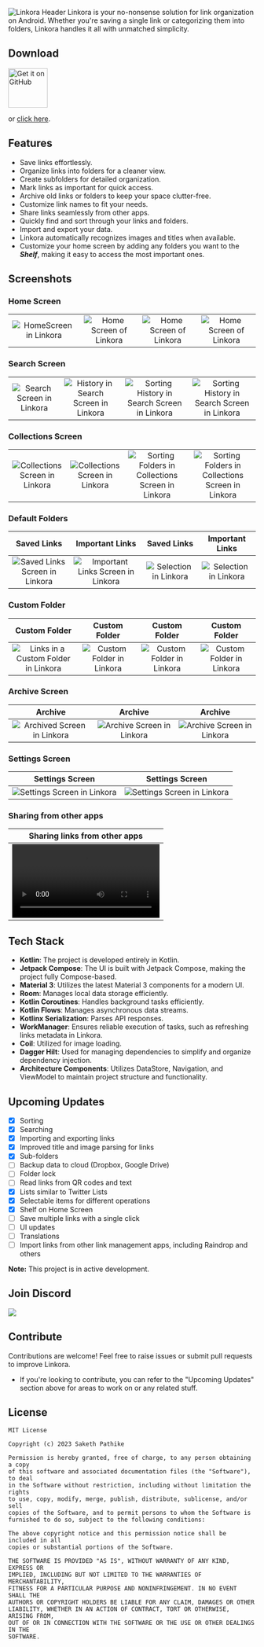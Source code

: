 ![Linkora Header](https://github.com/user-attachments/assets/f691072c-a515-4ad1-b5d4-4fdbf2eff401)
Linkora is your no-nonsense solution for link organization on Android. Whether you're saving a
single link or categorizing them into folders, Linkora handles it all with unmatched simplicity.

## Download

[<img src="https://github.com/user-attachments/assets/a50513b3-dbf8-48c1-bff8-1f4215fefbb9"
alt="Get it on GitHub"
height="80">](https://github.com/sakethpathike/Linkora/releases/tag/release-v0.6.0)

or [click here](https://github.com/sakethpathike/Linkora/releases/download/release-v0.6.0/Linkora-v0.6.0.apk).

## Features

- Save links effortlessly.
- Organize links into folders for a cleaner view.
- Create subfolders for detailed organization.
- Mark links as important for quick access.
- Archive old links or folders to keep your space clutter-free.
- Customize link names to fit your needs.
- Share links seamlessly from other apps.
- Quickly find and sort through your links and folders.
- Import and export your data.
- Linkora automatically recognizes images and titles when available.
- Customize your home screen by adding any folders you want to the **_Shelf_**, making it easy to
  access
  the most important ones.

## Screenshots

### Home Screen

|                                                                                                           |                                                                                                            |                                                                                                            |                                                                                                            |
|:---------------------------------------------------------------------------------------------------------:|:----------------------------------------------------------------------------------------------------------:|:----------------------------------------------------------------------------------------------------------:|:----------------------------------------------------------------------------------------------------------:|
| ![HomeScreen in Linkora](https://github.com/user-attachments/assets/8cb9da38-7b43-4b88-9834-d31061721329) | ![Home Screen of Linkora](https://github.com/user-attachments/assets/773fa333-5330-4f2b-8908-00cfeb015899) | ![Home Screen of Linkora](https://github.com/user-attachments/assets/b53974bf-d146-4ea1-af4d-e1248bdfb32e) | ![Home Screen of Linkora](https://github.com/user-attachments/assets/8af65a8a-a5ec-4c8f-8713-459dc7e2efab) |

### Search Screen

|                                                                                                              |                                                                                                                         |                                                                                                                                 |                                                                                                                                 |
|:------------------------------------------------------------------------------------------------------------:|:-----------------------------------------------------------------------------------------------------------------------:|:-------------------------------------------------------------------------------------------------------------------------------:|:-------------------------------------------------------------------------------------------------------------------------------:|
| ![Search Screen in Linkora](https://github.com/user-attachments/assets/8189ccec-73ef-462f-a7b1-9853c290714b) | ![History in Search Screen in Linkora](https://github.com/user-attachments/assets/2ee5086b-6ecd-4277-ab40-894c34beb54f) | ![Sorting History in Search Screen in Linkora](https://github.com/user-attachments/assets/1e959fd0-ad31-4a03-a77a-036bb2721858) | ![Sorting History in Search Screen in Linkora](https://github.com/user-attachments/assets/a52b9952-5632-4d98-b8a8-55411beda896) |

### Collections Screen

|                                                                                                                                 |                                                                                                                                 |                                                                                                                                                    |                                                                                                                                                    |
|:-------------------------------------------------------------------------------------------------------------------------------:|:-------------------------------------------------------------------------------------------------------------------------------:|:--------------------------------------------------------------------------------------------------------------------------------------------------:|:--------------------------------------------------------------------------------------------------------------------------------------------------:|
| ![Collections Screen in Linkora](https://github.com/sakethpathike/Linkora/assets/83284398/668e9f4e-60cc-4d28-b04f-a4845c8a49f5) | ![Collections Screen in Linkora](https://github.com/sakethpathike/Linkora/assets/83284398/f255c301-9a2c-4d44-a94e-f5c500a1510b) | ![Sorting Folders in Collections Screen in Linkora](https://github.com/sakethpathike/Linkora/assets/83284398/c569aecc-70e4-41e8-9202-cadf1b4ca8c2) | ![Sorting Folders in Collections Screen in Linkora](https://github.com/sakethpathike/Linkora/assets/83284398/818e4d32-feb5-4c09-9946-9a71b4372a50) |

### Default Folders

|                                                    Saved Links                                                    |                                                    Important Links                                                    |                                               Saved Links                                                |                                             Important Links                                              |
|:-----------------------------------------------------------------------------------------------------------------:|:---------------------------------------------------------------------------------------------------------------------:|:--------------------------------------------------------------------------------------------------------:|:--------------------------------------------------------------------------------------------------------:|
| ![Saved Links Screen in Linkora](https://github.com/user-attachments/assets/9fca3569-464e-4ef9-a377-20132b84fa7f) | ![Important Links Screen in Linkora](https://github.com/user-attachments/assets/1138ece7-bdf6-4422-abbf-db640d925015) | ![Selection in Linkora](https://github.com/user-attachments/assets/d239f321-9331-4e69-aec8-edde18426c01) | ![Selection in Linkora](https://github.com/user-attachments/assets/85fadc77-859b-438a-b032-80b336c46c94) |

### Custom Folder

|                                                      Custom Folder                                                      |                                                Custom Folder                                                 |                                                       Custom Folder                                                        |                                                       Custom Folder                                                        |
|:-----------------------------------------------------------------------------------------------------------------------:|:------------------------------------------------------------------------------------------------------------:|:--------------------------------------------------------------------------------------------------------------------------:|:--------------------------------------------------------------------------------------------------------------------------:|
| ![Links in a Custom Folder in Linkora](https://github.com/user-attachments/assets/718dd5e1-0b5b-4c03-9d6e-d91c0006c81c) | ![Custom Folder in Linkora](https://github.com/user-attachments/assets/abe3d4fe-1bfd-4a74-a909-a8d2643331ea) | ![Custom Folder in Linkora](https://github.com/sakethpathike/Linkora/assets/83284398/851e9c95-0300-4d99-9df0-c6f1165f6e69) | ![Custom Folder in Linkora](https://github.com/sakethpathike/Linkora/assets/83284398/56708dca-78c6-4d12-be65-b9dacb51ce60) |

### Archive Screen

|                                                    Archive                                                     |                                                    Archive                                                    |                                                    Archive                                                    |
|:--------------------------------------------------------------------------------------------------------------:|:-------------------------------------------------------------------------------------------------------------:|:-------------------------------------------------------------------------------------------------------------:|
| ![Archived Screen in Linkora](https://github.com/user-attachments/assets/3d2c4eb6-bc11-4210-b319-7010f6926b9b) | ![Archive Screen in Linkora](https://github.com/user-attachments/assets/d9347ff6-8568-4a17-98e1-ac8bc4fd6bcd) | ![Archive Screen in Linkora](https://github.com/user-attachments/assets/42ed784f-fcd2-472a-8487-94838f5c285f) |


### Settings Screen

|                                                Settings Screen                                                 |                                                Settings Screen                                                 |
|:--------------------------------------------------------------------------------------------------------------:|:--------------------------------------------------------------------------------------------------------------:|
| ![Settings Screen in Linkora](https://github.com/user-attachments/assets/80f7a830-590f-4515-8b8e-6beb4aa84433) | ![Settings Screen in Linkora](https://github.com/user-attachments/assets/63b21509-fee7-442e-8ad1-8224ac0fc618) |

### Sharing from other apps

|                            Sharing links from other apps                            |
|:-----------------------------------------------------------------------------------:|
| <video src="https://github.com/user-attachments/assets/49b5ff34-6b9d-4e85-8f93-fd6a762d782f"></video> |

## Tech Stack

- **Kotlin**: The project is developed entirely in Kotlin.
- **Jetpack Compose**: The UI is built with Jetpack Compose, making the project fully Compose-based.
- **Material 3**: Utilizes the latest Material 3 components for a modern UI.
- **Room**: Manages local data storage efficiently.
- **Kotlin Coroutines**: Handles background tasks efficiently.
- **Kotlin Flows**: Manages asynchronous data streams.
- **Kotlinx Serialization**: Parses API responses.
- **WorkManager**: Ensures reliable execution of tasks, such as refreshing links metadata in
  Linkora.
- **Coil**: Utilized for image loading.
- **Dagger Hilt**: Used for managing dependencies to simplify and organize dependency injection.
- **Architecture Components**: Utilizes DataStore, Navigation, and ViewModel to maintain project
  structure and functionality.

## Upcoming Updates

- [x] Sorting
- [x] Searching
- [x] Importing and exporting links
- [x] Improved title and image parsing for links
- [x] Sub-folders
- [ ] Backup data to cloud (Dropbox, Google Drive)
- [ ] Folder lock
- [ ] Read links from QR codes and text
- [x] Lists similar to Twitter Lists
- [x] Selectable items for different operations
- [x] Shelf on Home Screen
- [ ] Save multiple links with a single click
- [ ] UI updates
- [ ] Translations
- [ ] Import links from other link management apps, including Raindrop and others

**Note:** This project is in active development.

## Join Discord

<div align="">
  <a href="https://discord.gg/ZDBXNtv8MD"><img src="https://discord.com/api/guilds/1214971383352664104/widget.png?style=banner2"/></a>
</div>

## Contribute

Contributions are welcome! Feel free to raise issues or submit pull requests to improve Linkora.

- If you're looking to contribute, you can refer to the "Upcoming Updates" section above for areas to work on or any related stuff.

## License

```
MIT License

Copyright (c) 2023 Saketh Pathike

Permission is hereby granted, free of charge, to any person obtaining a copy
of this software and associated documentation files (the "Software"), to deal
in the Software without restriction, including without limitation the rights
to use, copy, modify, merge, publish, distribute, sublicense, and/or sell
copies of the Software, and to permit persons to whom the Software is
furnished to do so, subject to the following conditions:

The above copyright notice and this permission notice shall be included in all
copies or substantial portions of the Software.

THE SOFTWARE IS PROVIDED "AS IS", WITHOUT WARRANTY OF ANY KIND, EXPRESS OR
IMPLIED, INCLUDING BUT NOT LIMITED TO THE WARRANTIES OF MERCHANTABILITY,
FITNESS FOR A PARTICULAR PURPOSE AND NONINFRINGEMENT. IN NO EVENT SHALL THE
AUTHORS OR COPYRIGHT HOLDERS BE LIABLE FOR ANY CLAIM, DAMAGES OR OTHER
LIABILITY, WHETHER IN AN ACTION OF CONTRACT, TORT OR OTHERWISE, ARISING FROM,
OUT OF OR IN CONNECTION WITH THE SOFTWARE OR THE USE OR OTHER DEALINGS IN THE
SOFTWARE.
```
